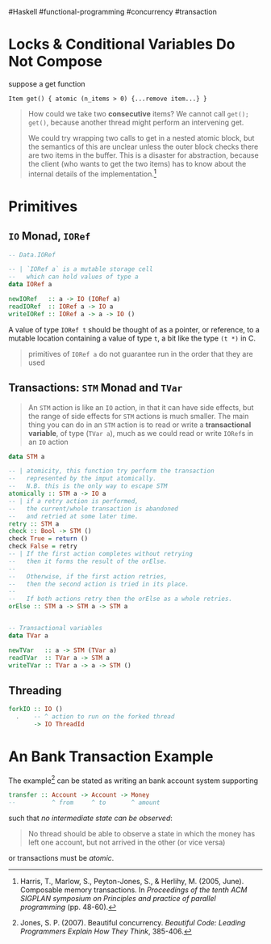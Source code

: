 #Haskell #functional-programming #concurrency #transaction


# Locks & Conditional Variables Do Not Compose

suppose a get function
```
Item get() { atomic (n_items > 0) {...remove item...} }
```

>How could we take two **consecutive** items? We cannot call `get(); get()`, because another thread might perform an intervening get.
>
>We could try wrapping two calls to get in a nested atomic block, but the semantics of this are unclear unless the outer block checks there are two items in the buffer. This is a disaster for abstraction, because the client (who wants to get the two items) has to know about the internal details of the implementation.[^2]

# Primitives


## `IO` Monad, `IORef`

```haskell
-- Data.IORef

-- | `IORef a` is a mutable storage cell 
--   which can hold values of type a
data IORef a 

newIORef   :: a -> IO (IORef a) 
readIORef  :: IORef a -> IO a 
writeIORef :: IORef a -> a -> IO ()
```
A value of type `IORef t` should be thought of as a pointer, or reference, to a mutable location containing a value of type `t`, a bit like the type `(t *)` in C.

> primitives of `IORef a` do not guarantee run in the order that they are used


##  Transactions:  `STM` Monad and `TVar`

> An `STM` action is like an `IO` action, in that it can have side effects, but the range of side effects for `STM` actions is much smaller. The main thing you can do in an `STM` action is to read or write a **transactional variable**, of type (`TVar a`), much as we could read or write `IORef`s in an `IO` action

```haskell
data STM a

-- | atomicity, this function try perform the transaction 
--   represented by the imput atomically.
--   N.B. this is the only way to escape STM
atomically :: STM a -> IO a
-- | if a retry action is performed, 
--   the current/whole transaction is abandoned 
--   and retried at some later time.
retry :: STM a
check :: Bool -> STM ()
check True = return ()
check False = retry
-- | If the first action completes without retrying
--   then it forms the result of the orElse. 
--
--   Otherwise, if the first action retries, 
--   then the second action is tried in its place. 
--
--   If both actions retry then the orElse as a whole retries.
orElse :: STM a -> STM a -> STM a


-- Transactional variables 
data TVar a 

newTVar   :: a -> STM (TVar a) 
readTVar  :: TVar a -> STM a 
writeTVar :: TVar a -> a -> STM ()
```


## Threading

```haskell
forkIO :: IO () 
  .    -- ^ action to run on the forked thread
       -> IO ThreadId
```


# An Bank Transaction Example

The example[^1] can be stated as writing an bank account system supporting
```haskell
transfer :: Account -> Account -> Money
--          ^ from     ^ to       ^ amount
```
such that _no intermediate state can be observed_:

> No thread should be able to observe a state in which the money has left one account, but not arrived in the other (or vice versa)

or  transactions must be _atomic_.





[^1]: Jones, S. P. (2007). Beautiful concurrency. _Beautiful Code: Leading Programmers Explain How They Think_, 385-406.
[^2]: Harris, T., Marlow, S., Peyton-Jones, S., & Herlihy, M. (2005, June). Composable memory transactions. In _Proceedings of the tenth ACM SIGPLAN symposium on Principles and practice of parallel programming_ (pp. 48-60).